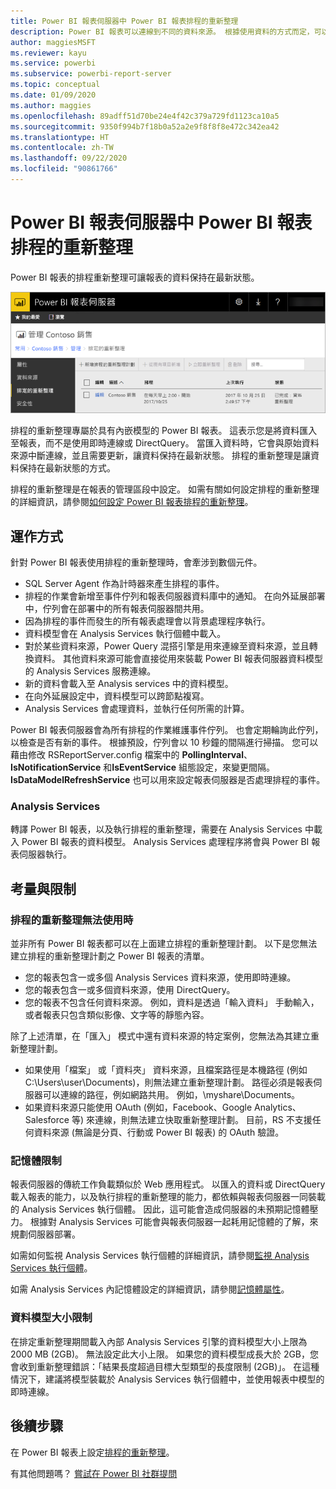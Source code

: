 ```yaml
---
title: Power BI 報表伺服器中 Power BI 報表排程的重新整理
description: Power BI 報表可以連線到不同的資料來源。 根據使用資料的方式而定，可以使用不同的資料來源。
author: maggiesMSFT
ms.reviewer: kayu
ms.service: powerbi
ms.subservice: powerbi-report-server
ms.topic: conceptual
ms.date: 01/09/2020
ms.author: maggies
ms.openlocfilehash: 89adff51d70be24e4f42c379a729fd1123ca10a5
ms.sourcegitcommit: 9350f994b7f18b0a52a2e9f8f8f8e472c342ea42
ms.translationtype: HT
ms.contentlocale: zh-TW
ms.lasthandoff: 09/22/2020
ms.locfileid: "90861766"
---
```

# <a name="power-bi-report-scheduled-refresh-in-power-bi-report-server"></a>Power BI 報表伺服器中 Power BI 報表排程的重新整理
Power BI 報表的排程重新整理可讓報表的資料保持在最新狀態。

![Power BI 報表伺服器內排程的重新整理](media/scheduled-refresh/scheduled-refresh-success.png)

排程的重新整理專屬於具有內嵌模型的 Power BI 報表。 這表示您是將資料匯入至報表，而不是使用即時連線或 DirectQuery。 當匯入資料時，它會與原始資料來源中斷連線，並且需要更新，讓資料保持在最新狀態。 排程的重新整理是讓資料保持在最新狀態的方式。

排程的重新整理是在報表的管理區段中設定。 如需有關如何設定排程的重新整理的詳細資訊，請參閱[如何設定 Power BI 報表排程的重新整理](configure-scheduled-refresh.md)。

## <a name="how-this-works"></a>運作方式
針對 Power BI 報表使用排程的重新整理時，會牽涉到數個元件。

* SQL Server Agent 作為計時器來產生排程的事件。
* 排程的作業會新增至事件佇列和報表伺服器資料庫中的通知。 在向外延展部署中，佇列會在部署中的所有報表伺服器間共用。
* 因為排程的事件而發生的所有報表處理會以背景處理程序執行。
* 資料模型會在 Analysis Services 執行個體中載入。
* 對於某些資料來源，Power Query 混搭引擎是用來連線至資料來源，並且轉換資料。 其他資料來源可能會直接從用來裝載 Power BI 報表伺服器資料模型的 Analysis Services 服務連線。
* 新的資料會載入至 Analysis services 中的資料模型。
* 在向外延展設定中，資料模型可以跨節點複寫。
* Analysis Services 會處理資料，並執行任何所需的計算。

Power BI 報表伺服器會為所有排程的作業維護事件佇列。 也會定期輪詢此佇列，以檢查是否有新的事件。 根據預設，佇列會以 10 秒鐘的間隔進行掃描。 您可以藉由修改 RSReportServer.config 檔案中的 **PollingInterval**、**IsNotificationService** 和**IsEventService** 組態設定，來變更間隔。 **IsDataModelRefreshService** 也可以用來設定報表伺服器是否處理排程的事件。

### <a name="analysis-services"></a>Analysis Services
轉譯 Power BI 報表，以及執行排程的重新整理，需要在 Analysis Services 中載入 Power BI 報表的資料模型。 Analysis Services 處理程序將會與 Power BI 報表伺服器執行。

## <a name="considerations-and-limitations"></a>考量與限制
### <a name="when-scheduled-refresh-cant-be-used"></a>排程的重新整理無法使用時
並非所有 Power BI 報表都可以在上面建立排程的重新整理計劃。 以下是您無法建立排程的重新整理計劃之 Power BI 報表的清單。

* 您的報表包含一或多個 Analysis Services 資料來源，使用即時連線。
* 您的報表包含一或多個資料來源，使用 DirectQuery。
* 您的報表不包含任何資料來源。 例如，資料是透過「輸入資料」  手動輸入，或者報表只包含類似影像、文字等的靜態內容。

除了上述清單，在「匯入」  模式中還有資料來源的特定案例，您無法為其建立重新整理計劃。

* 如果使用「檔案」  或「資料夾」  資料來源，且檔案路徑是本機路徑 (例如 C:\Users\user\Documents)，則無法建立重新整理計劃。 路徑必須是報表伺服器可以連線的路徑，例如網路共用。 例如，\\myshare\Documents。
* 如果資料來源只能使用 OAuth (例如，Facebook、Google Analytics、Salesforce 等) 來連線，則無法建立快取重新整理計劃。 目前，RS 不支援任何資料來源 (無論是分頁、行動或 Power BI 報表) 的 OAuth 驗證。

### <a name="memory-limits"></a>記憶體限制
報表伺服器的傳統工作負載類似於 Web 應用程式。 以匯入的資料或 DirectQuery 載入報表的能力，以及執行排程的重新整理的能力，都依賴與報表伺服器一同裝載的 Analysis Services 執行個體。 因此，這可能會造成伺服器的未預期記憶體壓力。 根據對 Analysis Services 可能會與報表伺服器一起耗用記憶體的了解，來規劃伺服器部署。

如需如何監視 Analysis Services 執行個體的詳細資訊，請參閱[監視 Analysis Services 執行個體](/sql/analysis-services/instances/monitor-an-analysis-services-instance)。

如需 Analysis Services 內記憶體設定的詳細資訊，請參閱[記憶體屬性](/sql/analysis-services/server-properties/memory-properties)。

### <a name="data-model-size-limit"></a>資料模型大小限制
在排定重新整理期間載入內部 Analysis Services 引擎的資料模型大小上限為 2000 MB (2GB)。 無法設定此大小上限。 如果您的資料模型成長大於 2GB，您會收到重新整理錯誤：「結果長度超過目標大型類型的長度限制 (2GB)」。 在這種情況下，建議將模型裝載於 Analysis Services 執行個體中，並使用報表中模型的即時連線。

## <a name="next-steps"></a>後續步驟
在 Power BI 報表上設定[排程的重新整理](configure-scheduled-refresh.md)。

有其他問題嗎？ [嘗試在 Power BI 社群提問](https://community.powerbi.com/)